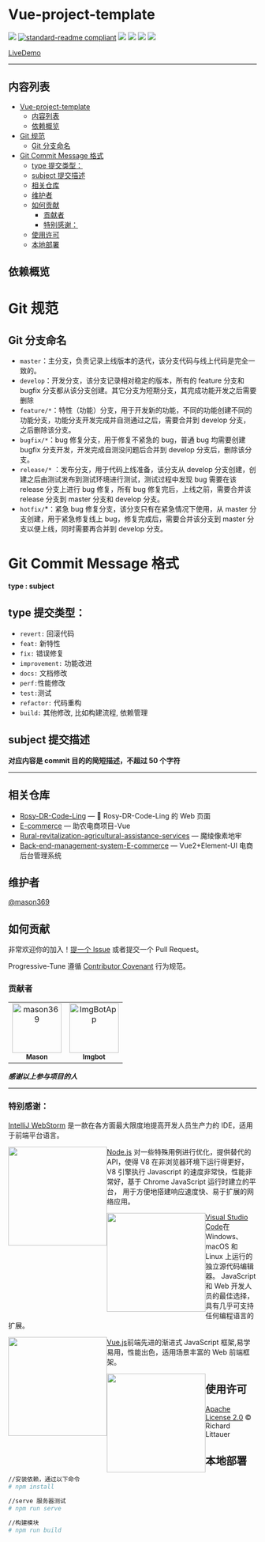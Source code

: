# Vue-project-template

<!-- ![](https://img.shields.io/badge/%E7%8A%B6%E6%80%81-%E9%A1%B9%E7%9B%AE%E5%BC%80%E5%8F%91%E4%B8%AD-green) -->

![](https://img.shields.io/badge/%E7%8A%B6%E6%80%81-%E7%BB%B4%E6%8A%A4%E4%B8%AD-brightgreen)
[![standard-readme compliant](https://img.shields.io/badge/readme%20style-standard-brightgreen.svg?style=flat-square)](https://github.com/RichardLitt/standard-readme)
[![](https://img.shields.io/crates/l/s)](https://img.shields.io/crates/l/s)
![](https://img.shields.io/badge/Vue-%5E2.6.14-success)
![](https://img.shields.io/badge/Node-%20%5E16.18.0-brightgreen)
![](https://img.shields.io/badge/npm-%5E8.19.2-blue)

<!-- start dependencies -->
<!-- end dependencies -->

[LiveDemo]()

---

## 内容列表

- [Vue-project-template](#vue-project-template)
  - [内容列表](#内容列表)
  - [依赖概览](#依赖概览)
- [Git 规范](#git-规范)
  - [Git 分支命名](#git-分支命名)
- [Git Commit Message 格式](#git-commit-message-格式)
  - [type 提交类型：](#type-提交类型)
  - [subject 提交描述](#subject-提交描述)
  - [相关仓库](#相关仓库)
  - [维护者](#维护者)
  - [如何贡献](#如何贡献)
    - [贡献者](#贡献者)
    - [特别感谢：](#特别感谢)
  - [使用许可](#使用许可)
  - [本地部署](#本地部署)

<!-- 代码行数：![](https://img.shields.io/badge/JSON-22049-green?style=for-the-badge) -->

## 依赖概览

<!-- start dependencies -->
<!-- end dependencies -->

# Git 规范

## Git 分支命名

- `master`：主分支，负责记录上线版本的迭代，该分支代码与线上代码是完全一致的。
- `develop`：开发分支，该分支记录相对稳定的版本，所有的 feature 分支和 bugfix 分支都从该分支创建。其它分支为短期分支，其完成功能开发之后需要删除
- `feature/*`：特性（功能）分支，用于开发新的功能，不同的功能创建不同的功能分支，功能分支开发完成并自测通过之后，需要合并到 develop 分支，之后删除该分支。
- `bugfix/*`：bug 修复分支，用于修复不紧急的 bug，普通 bug 均需要创建 bugfix 分支开发，开发完成自测没问题后合并到 develop 分支后，删除该分支。
- `release/*`
  ：发布分支，用于代码上线准备，该分支从 develop 分支创建，创建之后由测试发布到测试环境进行测试，测试过程中发现 bug 需要在该 release 分支上进行 bug 修复，所有 bug 修复完后，上线之前，需要合并该 release 分支到 master 分支和 develop 分支。
- `hotfix/`\*：紧急 bug 修复分支，该分支只有在紧急情况下使用，从 master 分支创建，用于紧急修复线上 bug，修复完成后，需要合并该分支到 master 分支以便上线，同时需要再合并到 develop 分支。

# Git Commit Message 格式

**type : subject**

## type 提交类型：

- `revert:` 回滚代码
- `feat:` 新特性
- `fix:` 错误修复
- `improvement:` 功能改进
- `docs:` 文档修改
- `perf:`性能修改
- `test:`测试
- `refactor:` 代码重构
- `build:` 其他修改, 比如构建流程, 依赖管理

## subject 提交描述

**对应内容是 commit 目的的简短描述，不超过 50 个字符**

---

## 相关仓库

- [Rosy-DR-Code-Ling](https://github.com/School-of-Website-Engineering/Rosy-DR-Code-Ling) — 💌 Rosy-DR-Code-Ling 的 Web 页面
- [E-commerce](https://github.com/Galaxy-Wish-Star/E-commerce) — 助农电商项目-Vue
- [Rural-revitalization-agricultural-assistance-services](https://github.com/Galaxy-Wish-Star/Rural-revitalization-agricultural-assistance-services) — 魔绫像素地牢
- [Back-end-management-system-E-commerce](https://github.com/School-of-Website-Engineering/Back-end-management-system-E-commerce) — Vue2+Element-UI 电商后台管理系统

## 维护者

[@mason369](https://github.com/mason369)

<!-- [@liusxs](https://github.com/liusxs)
[@LingASDJ](https://github.com/LingASDJ) -->

## 如何贡献

非常欢迎你的加入！[提一个 Issue](https://github.com/School-of-Automation-Engineering/Progressive-Tune/issues) 或者提交一个
Pull Request。

Progressive-Tune 遵循 [Contributor Covenant](http://contributor-covenant.org/version/1/3/0/) 行为规范。

### 贡献者

<!-- readme: collaborators,contributors -start -->
<table>
<tr>
    <td align="center">
        <a href="https://github.com/mason369">
            <img src="https://avatars.githubusercontent.com/u/93964390?v=4" width="100;" alt="mason369"/>
            <br />
            <sub><b>Mason</b></sub>
        </a>
    </td>
    <td align="center">
        <a href="https://github.com/ImgBotApp">
            <img src="https://avatars.githubusercontent.com/u/31427850?v=4" width="100;" alt="ImgBotApp"/>
            <br />
            <sub><b>Imgbot</b></sub>
        </a>
    </td></tr>
</table>
<!-- readme: collaborators,contributors -end -->

**_感谢以上参与项目的人_**

---

### 特别感谢：

[IntelliJ WebStorm](https://zh.wikipedia.org/zh-hans/IntelliJ_IDEA) 是一款在各方面最大限度地提高开发人员生产力的 IDE，适用于前端平台语言。

<img src="https://resources.jetbrains.com/storage/products/company/brand/logos/WebStorm_icon.png?_gl=1*10616q8*_ga*MTEwMzE4MDQwOS4xNjU0NzQ0NjIw*_ga_9J976DJZ68*MTY1NTA5NzcyOC4yLjEuMTY1NTA5ODE3Ni42MA..&_ga=2.237879491.294686240.1655097729-1103180409.1654744620" style="width:200px; float:left"/>

[Node.js](https://nodejs.org/en/) 对一些特殊用例进行优化，提供替代的 API，使得 V8 在非浏览器环境下运行得更好，V8 引擎执行 Javascript 的速度非常快，性能非常好，基于 Chrome
JavaScript 运行时建立的平台， 用于方便地搭建响应速度快、易于扩展的网络应用。

<img src="https://nodejs.org/static/images/logo.svg" style="width:200px; float:left"/>

[Visual Studio Code](https://code.visualstudio.com/)在 Windows、macOS 和 Linux 上运行的独立源代码编辑器。
JavaScript 和 Web 开发人员的最佳选择，具有几乎可支持任何编程语言的扩展。

<img src="https://visualstudio.microsoft.com/wp-content/uploads/2019/09/vs-code-responsive-01-1.png" style="width:200px; float:left"/>

[Vue.js](https://cn.vuejs.org/)前端先进的渐进式 JavaScript 框架,易学易用，性能出色，适用场景丰富的 Web 前端框架。

<img src="https://cn.vuejs.org/logo.svg" style="width:200px; float:left" />

## 使用许可

[Apache License 2.0](LICENSE) © Richard Littauer

## 本地部署

```bash
//安装依赖，通过以下命令
# npm install

//serve 服务器测试
# npm run serve

//构建模块
# npm run build

```
